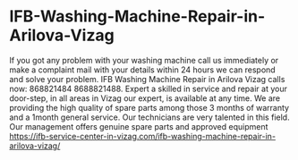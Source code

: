 # IFB-Washing-Machine-Repair-in-Arilova-Vizag
 If you got any problem with your washing machine call us immediately or make a complaint mail with your details within 24 hours we can respond and solve your problem. IFB Washing Machine Repair in Arilova Vizag calls now: 868821484 8688821488. Expert a skilled in service and repair at your door-step, in all areas in Vizag our expert, is available at any time. We are providing the high quality of spare parts among those 3 months of warranty and a 1month general service. Our technicians are very talented in this field. Our management offers genuine spare parts and approved equipment https://ifb-service-center-in-vizag.com/ifb-washing-machine-repair-in-arilova-vizag/
